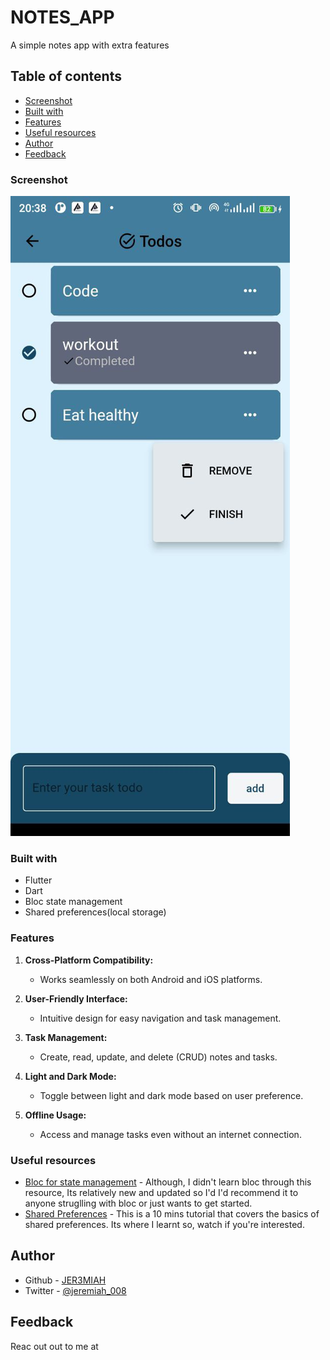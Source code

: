 # NOTES_APP

A simple notes app with extra features

## Table of contents

- [Screenshot](#screenshot)
- [Built with](#built-with)
- [Features](#features)
- [Useful resources](#useful-resources)
- [Author](#author)
- [Feedback](#feedback)

### Screenshot

![](./assets/screenshots/todo_section.jpg)

### Built with

- Flutter
- Dart
- Bloc state management
- Shared preferences(local storage)

### Features

1. **Cross-Platform Compatibility:**

   - Works seamlessly on both Android and iOS platforms.

2. **User-Friendly Interface:**

   - Intuitive design for easy navigation and task management.

3. **Task Management:**

   - Create, read, update, and delete (CRUD) notes and tasks.

4. **Light and Dark Mode:**

   - Toggle between light and dark mode based on user preference.

5. **Offline Usage:**
   - Access and manage tasks even without an internet connection.

### Useful resources

- [Bloc for state management](https://youtu.be/SDk_GldOtK8?si=NXnesVTmIGCNM3Hp) - Although, I didn't learn bloc through this resource, Its relatively new and updated so I'd I'd recommend it to anyone struglling with bloc or just wants to get started.
- [Shared Preferences](https://youtu.be/szOllHT1S7Y?si=RjeXsmQLpugX2EVx) - This is a 10 mins tutorial that covers the basics of shared preferences. Its where I learnt so, watch if you're interested.

## Author

- Github - [JER3MIAH](https://github.com/)
- Twitter - [@jeremiah_008](https://twitter.com/jeremiah_008)

## Feedback 

Reac out out to me at [](jeremiah.devv@gmail.com)